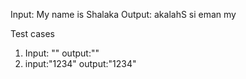 Input: My name is Shalaka Output: akalahS si eman my

Test cases

1. Input: "" output:""
2. input:"1234" output:"1234"

